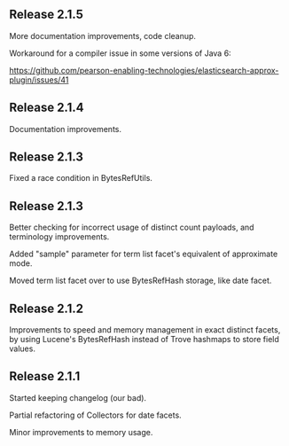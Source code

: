 Release 2.1.5
-------------

More documentation improvements, code cleanup.

Workaround for a compiler issue in some versions of Java 6:

https://github.com/pearson-enabling-technologies/elasticsearch-approx-plugin/issues/41

Release 2.1.4
-------------

Documentation improvements.

Release 2.1.3
-------------

Fixed a race condition in BytesRefUtils.

Release 2.1.3
-------------

Better checking for incorrect usage of distinct count payloads, and terminology improvements.

Added "sample" parameter for term list facet's equivalent of approximate mode.

Moved term list facet over to use BytesRefHash storage, like date facet.

Release 2.1.2
-------------

Improvements to speed and memory management in exact distinct facets,
by using Lucene's BytesRefHash instead of Trove hashmaps to store field values.

Release 2.1.1
-------------

Started keeping changelog (our bad).

Partial refactoring of Collectors for date facets.

Minor improvements to memory usage.

